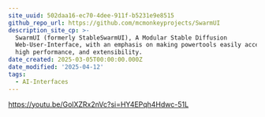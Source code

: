 ```yaml
---
site_uuid: 502daa16-ec70-4dee-911f-b5231e9e8515
github_repo_url: https://github.com/mcmonkeyprojects/SwarmUI
description_site_cp: >-
  SwarmUI (formerly StableSwarmUI), A Modular Stable Diffusion
  Web-User-Interface, with an emphasis on making powertools easily accessible,
  high performance, and extensibility.
date_created: 2025-03-05T00:00:00.000Z
date_modified: '2025-04-12'
tags:
  - AI-Interfaces
---
```
























































































































































































































































































































































https://youtu.be/GolXZRx2nVc?si=HY4EPqh4Hdwc-51L

